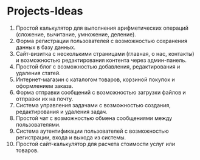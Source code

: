 # Projects-Ideas
1. Простой калькулятор для выполнения арифметических операций (сложение, вычитание, умножение, деление). 
2. Форма регистрации пользователей с возможностью сохранения данных в базу данных. 
3. Сайт-визитка с несколькими страницами (главная, о нас, контакты) и возможностью редактирования контента через админ-панель. 
4. Простой блог с возможностью добавления, редактирования и удаления статей. 
5. Интернет-магазин с каталогом товаров, корзиной покупок и оформлением заказа. 
6. Форма отправки сообщений с возможностью загрузки файлов и отправки их на почту. 
7. Система управления задачами с возможностью создания, редактирования и удаления задач. 
8. Простой чат с возможностью обмена сообщениями между пользователями. 
9. Система аутентификации пользователей с возможностью регистрации, входа и выхода из системы. 
10. Простой сайт-калькулятор для расчета стоимости услуг или товаров.
